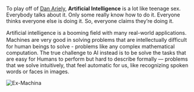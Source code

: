 To play off of [Dan Ariely](https://www.facebook.com/dan.ariely/posts/904383595868), **Artificial Intelligence** is a lot like teenage sex. Everybody talks about it. Only some really know how to do it. Everyone thinks everyone else is doing it. So, everyone claims they’re doing it.

Artiﬁcial intelligence is a booming ﬁeld with many real-world applications. Machines are very good in solving problems that are intellectually diﬃcult for human beings to solve - 
problems like any complex mathematical computation. The true challenge to AI instead is to be solve the tasks that are easy for Humans to perform but hard to describe
formally — problems that we solve intuitively, that feel automatic for us, like recognizing spoken words or faces in images.

![Ex-Machina](https://github.com/imgurnoor/imgurnoor.github.io/blob/master/assets/img/Capture-Exmachina.JPG "Ex-Machina")

